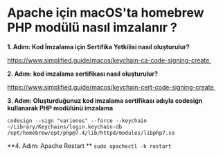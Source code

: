 # Apache için macOS'ta homebrew PHP modülü nasıl imzalanır ?

**1. Adım: Kod İmzalama için Sertifika Yetkilisi nasıl oluşturulur?** 

https://www.simplified.guide/macos/keychain-ca-code-signing-create 

**2. Adım: kod imzalama sertifikası nasıl oluşturulur?** 

https://www.simplified.guide/macos/keychain-cert-code-signing-create 

**3. Adım: Oluşturduğunuz kod imzalama sertifikası adıyla codesign kullanarak PHP modülünü imzalama**

`codesign --sign "varienos" --force --keychain ~/Library/Keychains/login.keychain-db /opt/homebrew/opt/php@7.4/lib/httpd/modules/libphp7.so`

**4. Adım: Apache Restart **
`sudo apachectl -k restart`
